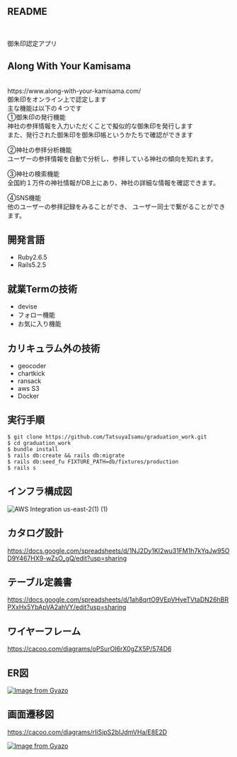 ## README

<br>

御朱印認定アプリ
<br>
## Along With Your Kamisama
<br>
https://www.along-with-your-kamisama.com/
<br>
御朱印をオンライン上で認定します

<br>
主な機能は以下の４つです
<br>
①御朱印の発行機能
<br>
神社の参拝情報を入力いただくことで擬似的な御朱印を発行します
<br>
また、発行された御朱印を御朱印帳というかたちで確認ができます
<br>

②神社の参拝分析機能
<br>
ユーザーの参拝情報を自動で分析し、参拝している神社の傾向を知れます。

③神社の検索機能
<br>
全国約１万件の神社情報がDB上にあり、神社の詳細な情報を確認できます。

④SNS機能
<br>
他のユーザーの参拝記録をみることができ、
ユーザー同士で繋がることができます。


## 開発言語

- Ruby2.6.5
- Rails5.2.5

## 就業Termの技術

- devise 
- フォロー機能 
- お気に入り機能

## カリキュラム外の技術

- geocoder
- chartkick
- ransack
- aws S3
- Docker

## 実行手順
```
$ git clone https://github.com/TatsuyaIsamu/graduation_work.git  
$ cd graduation_work  
$ bundle install  
$ rails db:create && rails db:migrate  
$ rails db:seed_fu FIXTURE_PATH=db/fixtures/production 
$ rails s  
```

## インフラ構成図

![AWS Integration us-east-2(1) (1)](https://user-images.githubusercontent.com/83439358/139175695-ba009071-7bf2-4233-9230-ca782215a0ac.png)

## カタログ設計

https://docs.google.com/spreadsheets/d/1NJ2Dy1KI2wu31FM1h7kYqJw95OD9Y467HX9-wZsO_gQ/edit?usp=sharing

## テーブル定義書

https://docs.google.com/spreadsheets/d/1ah8qrtO9VEpVHyeTVtaDN26hBRPXxHx5YbApVA2ahVY/edit?usp=sharing

## ワイヤーフレーム

https://cacoo.com/diagrams/oPSurOI6rX0gZX5P/574D6

## ER図
[![Image from Gyazo](https://i.gyazo.com/3b1619c2d128dcd2692b2135f1bcddde.png)](https://gyazo.com/3b1619c2d128dcd2692b2135f1bcddde)

## 画面遷移図

https://cacoo.com/diagrams/rIiSjpS2bIJdmVHa/E8E2D

[![Image from Gyazo](https://i.gyazo.com/1994fb296643a0a9271e0d3f74580f43.png)](https://gyazo.com/1994fb296643a0a9271e0d3f74580f43)